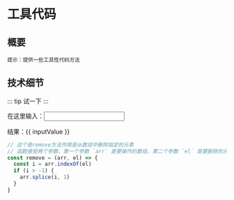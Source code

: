 # 工具代码

<script setup>
import { ref, unref } from 'vue'
let inputValue = ref('1, 2, 3, 4, 5')
const remove = (arr, el) => {
  arr = arr.split(',')
  const i = arr.indexOf(el)
  if (i > -1) {
    arr.splice(i, 1)
  }
}
remove(unref(inputValue), 3)
</script>

## 概要
`提示：提供一些工具性代码方法`

## 技术细节
::: tip
试一下
:::
<!-- <div class="tip custom-block" style="padding-top: 8px">试一下</div> -->
在这里输入：<input v-model="inputValue" />

结果：{{ inputValue }}

```javascript
// 这个是remove方法作用是从数组中删除指定的元素
// 函数接受两个参数，第一个参数 `arr` 是要操作的数组，第二个参数 `el` 是要删除的元素
const remove = (arr, el) => {
  const i = arr.indexOf(el)
  if (i > -1) {
    arr.splice(i, 1)
  }
}
```


